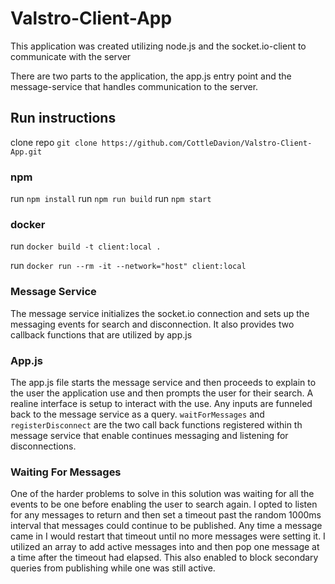 # Valstro-Client-App

This application was created utilizing node.js and the socket.io-client to communicate with the server

There are two parts to the application, the app.js entry point and the message-service that handles communication to the server.

## Run instructions
clone repo `git clone https://github.com/CottleDavion/Valstro-Client-App.git`

### npm
run `npm install`
run `npm run build`
run `npm start`

### docker
run `docker build -t client:local .`

run `docker run --rm -it --network="host" client:local`


### Message Service
The message service initializes the socket.io connection and sets up the messaging events for search and disconnection.  It also provides two callback functions that are utilized by app.js

### App.js
The app.js file starts the message service and then proceeds to explain to the user the application use and then prompts the user for their search.  A realine interface is setup to interact with the use.  Any inputs are funneled back to the message service as a query.  `waitForMessages` and `registerDisconnect` are the two call back functions registered within th message service that enable continues messaging and listening for disconnections.

### Waiting For Messages
One of the harder problems to solve in this solution was waiting for all the events to be one before enabling the user to search again.  I opted to listen for any messages to return and then set a timeout past the random 1000ms interval that messages could continue to be published.  Any time a message came in I would restart that timeout until no more messages were setting it.  I utilized an array to add active messages into and then pop one message at a time after the timeout had elapsed.  This also enabled to block secondary queries from publishing while one was still active.